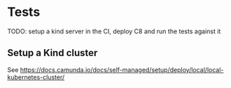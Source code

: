 # Tests 


TODO: setup a kind server in the CI, deploy C8 and run the tests against it

## Setup a Kind cluster 

See https://docs.camunda.io/docs/self-managed/setup/deploy/local/local-kubernetes-cluster/